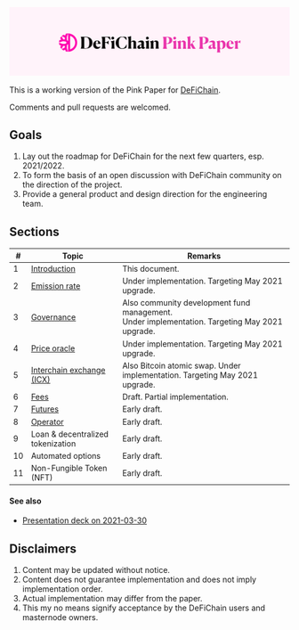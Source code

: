 ![DeFiChain Pink Paper](pinkpaper/files/pinkpaper-banner.svg)

This is a working version of the Pink Paper for [DeFiChain](https://defichain.com).

Comments and pull requests are welcomed.

## Goals

1. Lay out the roadmap for DeFiChain for the next few quarters, esp. 2021/2022.
1. To form the basis of an open discussion with DeFiChain community on the direction of the project.
1. Provide a general product and design direction for the engineering team.

## Sections

| #    | Topic    | Remarks |
| ------------- | ------------- | ------------- |
| 1 | [Introduction](/pinkpaper.md) | This document.  |
| 2 | [Emission rate](/pinkpaper/emission) | Under implementation. Targeting May 2021 upgrade. |
| 3 | [Governance](/pinkpaper/governance) | Also community development fund management. <br> Under implementation. Targeting May 2021 upgrade. |
| 4 | [Price oracle](/pinkpaper/price-oracle) | Under implementation. Targeting May 2021 upgrade. |
| 5 | [Interchain exchange (ICX)](/pinkpaper/interchain-exchange) |  Also Bitcoin atomic swap. Under implementation. Targeting May 2021 upgrade.|
| 6 | [Fees](/pinkpaper/fees) | Draft. Partial implementation. |
| 7 | [Futures](/pinkpaper/futures) | Early draft. |
| 8 | [Operator](/pinkpaper/operator) | Early draft. |
| 9 | Loan & decentralized tokenization | Early draft. |
| 10 | Automated options  | Early draft. |
| 11 | Non-Fungible Token (NFT)  | Early draft. |

#### See also

- [Presentation deck on 2021-03-30](</files/2021-03-30 DeFiChain PinkPaper Overview.pdf>)

## Disclaimers

1. Content may be updated without notice.
1. Content does not guarantee implementation and does not imply implementation order.
1. Actual implementation may differ from the paper.
1. This my no means signify acceptance by the DeFiChain users and masternode owners.

